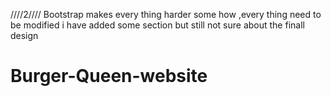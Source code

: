 ////2////
Bootstrap makes every thing harder some how ,every thing need to be modified
i have added some section but still not sure about the finall design
# Burger-Queen-website

